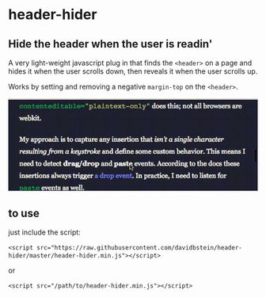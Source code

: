 # header-hider

## Hide the header when the user is readin'

A very light-weight javascript plug in that finds the `<header>` on a page and hides it when the user scrolls down, then reveals it when the user scrolls up.

Works by setting and removing a negative `margin-top` on the `<header>`.

![header-hider-example](header-hider-example.gif)


## to use

just include the script:

```
<script src="https://raw.githubusercontent.com/davidbstein/header-hider/master/header-hider.min.js"></script>
```

or 

```
<script src="/path/to/header-hider.min.js"></script>
```
